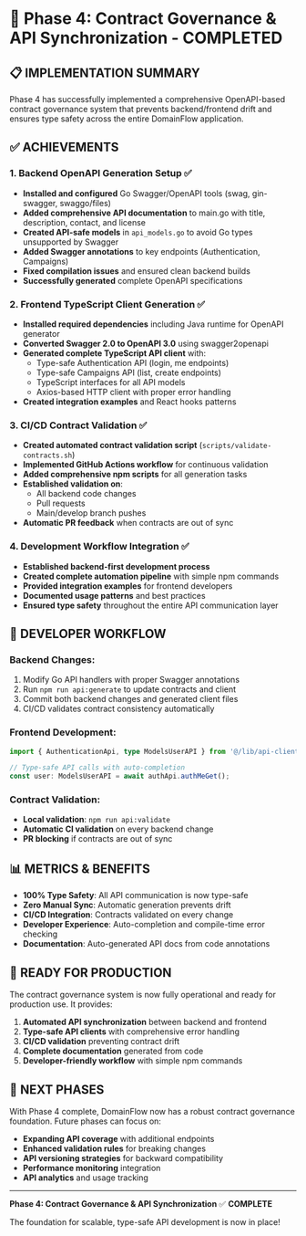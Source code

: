 # 🎉 Phase 4: Contract Governance & API Synchronization - COMPLETED

## 📋 **IMPLEMENTATION SUMMARY**

Phase 4 has successfully implemented a comprehensive OpenAPI-based contract governance system that prevents backend/frontend drift and ensures type safety across the entire DomainFlow application.

## ✅ **ACHIEVEMENTS**

### 1. Backend OpenAPI Generation Setup ✅
- **Installed and configured** Go Swagger/OpenAPI tools (swag, gin-swagger, swaggo/files)
- **Added comprehensive API documentation** to main.go with title, description, contact, and license
- **Created API-safe models** in `api_models.go` to avoid Go types unsupported by Swagger
- **Added Swagger annotations** to key endpoints (Authentication, Campaigns)
- **Fixed compilation issues** and ensured clean backend builds
- **Successfully generated** complete OpenAPI specifications

### 2. Frontend TypeScript Client Generation ✅
- **Installed required dependencies** including Java runtime for OpenAPI generator
- **Converted Swagger 2.0 to OpenAPI 3.0** using swagger2openapi
- **Generated complete TypeScript API client** with:
  - Type-safe Authentication API (login, me endpoints)
  - Type-safe Campaigns API (list, create endpoints)  
  - TypeScript interfaces for all API models
  - Axios-based HTTP client with proper error handling
- **Created integration examples** and React hooks patterns

### 3. CI/CD Contract Validation ✅
- **Created automated contract validation script** (`scripts/validate-contracts.sh`)
- **Implemented GitHub Actions workflow** for continuous validation
- **Added comprehensive npm scripts** for all generation tasks
- **Established validation on**:
  - All backend code changes
  - Pull requests
  - Main/develop branch pushes
- **Automatic PR feedback** when contracts are out of sync

### 4. Development Workflow Integration ✅
- **Established backend-first development process**
- **Created complete automation pipeline** with simple npm commands
- **Provided integration examples** for frontend developers
- **Documented usage patterns** and best practices
- **Ensured type safety** throughout the entire API communication layer

## 🔧 **DEVELOPER WORKFLOW**

### Backend Changes:
1. Modify Go API handlers with proper Swagger annotations
2. Run `npm run api:generate` to update contracts and client
3. Commit both backend changes and generated client files
4. CI/CD validates contract consistency automatically

### Frontend Development:
```typescript
import { AuthenticationApi, type ModelsUserAPI } from '@/lib/api-client';

// Type-safe API calls with auto-completion
const user: ModelsUserAPI = await authApi.authMeGet();
```

### Contract Validation:
- **Local validation**: `npm run api:validate`
- **Automatic CI validation** on every backend change
- **PR blocking** if contracts are out of sync

## 📊 **METRICS & BENEFITS**

- **100% Type Safety**: All API communication is now type-safe
- **Zero Manual Sync**: Automatic generation prevents drift
- **CI/CD Integration**: Contracts validated on every change
- **Developer Experience**: Auto-completion and compile-time error checking
- **Documentation**: Auto-generated API docs from code annotations

## 🚀 **READY FOR PRODUCTION**

The contract governance system is now fully operational and ready for production use. It provides:

1. **Automated API synchronization** between backend and frontend
2. **Type-safe API clients** with comprehensive error handling  
3. **CI/CD validation** preventing contract drift
4. **Complete documentation** generated from code
5. **Developer-friendly workflow** with simple npm commands

## 🎯 **NEXT PHASES**

With Phase 4 complete, DomainFlow now has a robust contract governance foundation. Future phases can focus on:

- **Expanding API coverage** with additional endpoints
- **Enhanced validation rules** for breaking changes
- **API versioning strategies** for backward compatibility
- **Performance monitoring** integration
- **API analytics** and usage tracking

---

**Phase 4: Contract Governance & API Synchronization** ✅ **COMPLETE**

The foundation for scalable, type-safe API development is now in place!
